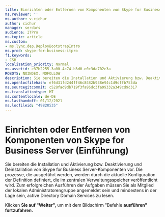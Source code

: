 ```yaml
---
title: Einrichten oder Entfernen von Komponenten von Skype for Business Server (Einführung)
ms.reviewer: ''
ms.author: v-cichur
author: cichur
manager: serdars
audience: ITPro
ms.topic: article
ms.custom:
- ms.lync.dep.DeployBootstrapIntro
ms.prod: skype-for-business-itpro
f1.keywords:
- CSH
localization_priority: Normal
ms.assetid: e87b2255-3a00-4c74-b3d0-e0c3da702e3a
ROBOTS: NOINDEX, NOFOLLOW
description: Sie bereiten die Installation und Aktivierung bzw. Deaktivierung und Deinstallation von Skype for Business Server-Komponenten vor. Die prozesse, die ausgeführt werden, werden durch die aktuelle Konfiguration der Definition definiert, die im zentralen Verwaltungsspeicher veröffentlicht wird. Zum erfolgreichen Ausführen der Aufgaben müssen Sie als Mitglied der lokalen Administratorengruppe angemeldet sein und mindestens in der Lage sein, active Directory Domain Services zu lesen.
ms.openlocfilehash: ef6d31fd244ff46c8482b938e94c1d9cffb753da
ms.sourcegitcommit: c528fad9db719f3fa96dc3fa99332a349cd9d317
ms.translationtype: MT
ms.contentlocale: de-DE
ms.lasthandoff: 01/12/2021
ms.locfileid: "49820535"
---
```

# <a name="setup-or-remove-skype-for-business-server-components-intro"></a>Einrichten oder Entfernen von Komponenten von Skype for Business Server (Einführung)
 
Sie bereiten die Installation und Aktivierung bzw. Deaktivierung und Deinstallation von Skype for Business Server-Komponenten vor. Die prozesse, die ausgeführt werden, werden durch die aktuelle Konfiguration der Definition definiert, die im zentralen Verwaltungsspeicher veröffentlicht wird. Zum erfolgreichen Ausführen der Aufgaben müssen Sie als Mitglied der lokalen Administratorengruppe angemeldet sein und mindestens in der Lage sein, active Directory Domain Services zu lesen.
  
Klicken **Sie auf "Weiter",** um mit dem Bildschirm "Befehle **ausführen" fortzufahren.**
  

